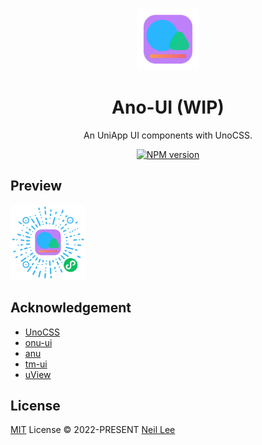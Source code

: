 <p align="center">
<img src="./public/logo.svg" style="width:100px;" />
<h1 align="center">Ano-UI (WIP)</h1>
<p align="center">An UniApp UI components with UnoCSS.</p>
</p>
<p align="center">
<a href="https://www.npmjs.com/package/ano-ui"><img src="https://img.shields.io/npm/v/ano-ui?color=c95f8b&amp;label=" alt="NPM version"></a></p>

## Preview

<img src="./public/applet-code.png" style="width:120px;" />

## Acknowledgement

- [UnoCSS](https://github.com/unocss/unocss)
- [onu-ui](https://github.com/onu-ui/onu-ui)
- [anu](https://github.com/jd-solanki/anu)
- [tm-ui](https://gitee.com/LYTB/tmui-design)
- [uView](https://github.com/umicro/uView2.0)

## License

[MIT](./LICENSE) License &copy; 2022-PRESENT [Neil Lee](https://github.com/zguolee)

